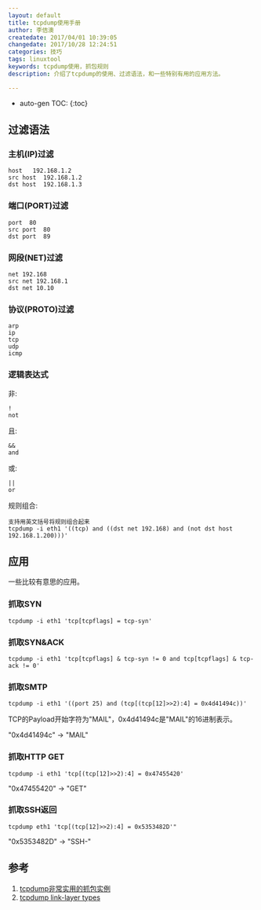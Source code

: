 ```yaml
---
layout: default
title: tcpdump使用手册
author: 李佶澳
createdate: 2017/04/01 10:39:05
changedate: 2017/10/28 12:24:51
categories: 技巧
tags: linuxtool
keywords: tcpdump使用，抓包规则
description: 介绍了tcpdump的使用、过滤语法，和一些特别有用的应用方法。

---
```


* auto-gen TOC:
{:toc}

## 过滤语法

### 主机(IP)过滤

	host   192.168.1.2
	src host  192.168.1.2
	dst host  192.168.1.3

### 端口(PORT)过滤

	port  80
	src port  80
	dst port  89

### 网段(NET)过滤

	net 192.168
	src net 192.168.1
	dst net 10.10

### 协议(PROTO)过滤

	arp
	ip
	tcp
	udp
	icmp

### 逻辑表达式

非:

	!
	not

且:

	&&
	and

或:

	||
	or

规则组合:

	支持用英文括号将规则组合起来
	tcpdump -i eth1 '((tcp) and ((dst net 192.168) and (not dst host 192.168.1.200)))'

## 应用

一些比较有意思的应用。

### 抓取SYN

	tcpdump -i eth1 'tcp[tcpflags] = tcp-syn'

### 抓取SYN&ACK

	tcpdump -i eth1 'tcp[tcpflags] & tcp-syn != 0 and tcp[tcpflags] & tcp-ack != 0'

### 抓取SMTP

	tcpdump -i eth1 '((port 25) and (tcp[(tcp[12]>>2):4] = 0x4d41494c))'

TCP的Payload开始字符为"MAIL"，0x4d41494c是"MAIL"的16进制表示。

"0x4d41494c" -> "MAIL"

### 抓取HTTP GET

	tcpdump -i eth1 'tcp[(tcp[12]>>2):4] = 0x47455420'

"0x47455420" -> "GET" 

### 抓取SSH返回

	tcpdump eth1 'tcp[(tcp[12]>>2):4] = 0x5353482D'"

"0x5353482D" -> "SSH-"

## 参考

1. [tcpdump非常实用的抓包实例][1]
2. [tcpdump link-layer types][2]


[1]: http://blog.csdn.net/nanyun2010/article/details/23445223  "tcpdump非常实用的抓包实例" 
[2]: http://www.tcpdump.org/linktypes.html "tcpdump linktypes"
